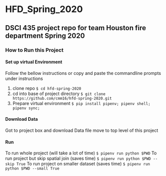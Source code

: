 # HFD_Spring_2020
DSCI 435 project repo for team Houston fire department Spring 2020
---
### How to Run this Project
#### Set up virtual Environment
Follow the bellow instructions or copy and paste the commandline prompts under instructions
1. clone repo
  `$ cd hfd-spring-2020`
2. cd into base of project directory
  `$ git clone https://github.com/cmm16/hfd-spring-2020.git`
3. Prepare virtual environment
  `$ pip install pipenv; pipenv shell; pipenv sync;`
#### Download Data
Got to project box and download Data file move to top level of this project
#### Run
To run whole project (will take a lot of time)
`$ pipenv run python $PWD`
To run project but skip spatial join (saves time)
`$ pipenv run python $PWD --skip True`
To run project on smaller dataset (saves time)
`$ pipenv run python $PWD --small True`
